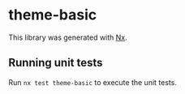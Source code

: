 # theme-basic

This library was generated with [Nx](https://nx.dev).

## Running unit tests

Run `nx test theme-basic` to execute the unit tests.
